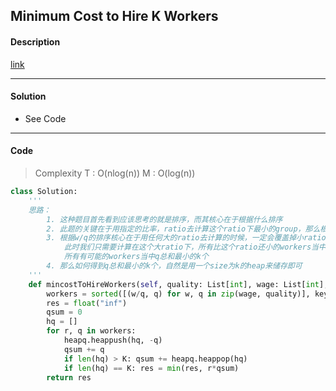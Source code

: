 ## Minimum Cost to Hire K Workers

#### Description

[link](https://leetcode.com/problems/minimum-cost-to-hire-k-workers/)

---

#### Solution

- See Code

---

#### Code

> Complexity  T : O(nlog(n))   M : O(log(n))

```python
class Solution:
    '''
    思路：
        1. 这种题目首先看到应该思考的就是排序，而其核心在于根据什么排序
        2. 此题的关键在于用指定的比率，ratio去计算这个ratio下最小的group，那么根据ratio排序就可以想出来了
        3. 根据w/q的排序核心在于用任何大的ratio去计算的时候，一定会覆盖掉小ratio下的最低工资，也就是说
            此时我们只需要计算在这个大ratio下，所有比这个ratio还小的workers当中需要支付的最少工资，也就是用这个ratio乘上
            所有有可能的workers当中q总和最小的k个
        4. 那么如何得到q总和最小的k个，自然是用一个size为k的heap来储存即可
    '''
    def mincostToHireWorkers(self, quality: List[int], wage: List[int], K: int) -> float:
        workers = sorted([(w/q, q) for w, q in zip(wage, quality)], key=lambda x: x[0])
        res = float("inf")
        qsum = 0
        hq = []
        for r, q in workers:
            heapq.heappush(hq, -q)
            qsum += q
            if len(hq) > K: qsum += heapq.heappop(hq)
            if len(hq) == K: res = min(res, r*qsum)
        return res
```